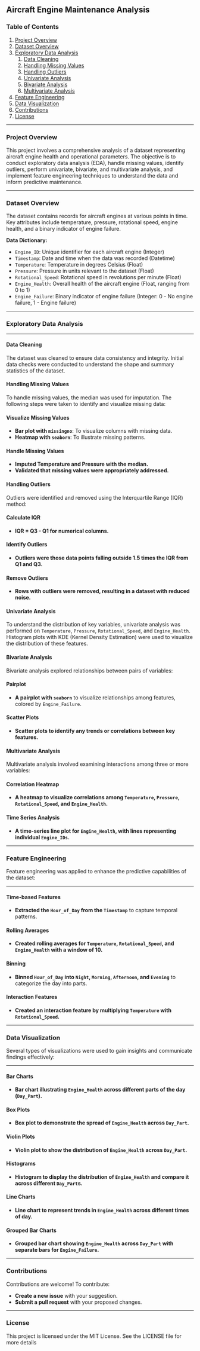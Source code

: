## Aircraft Engine Maintenance Analysis

### Table of Contents
1. [Project Overview](#project-overview)
2. [Dataset Overview](#dataset-overview)
3. [Exploratory Data Analysis](#exploratory-data-analysis)
   1. [Data Cleaning](#data-cleaning)
   2. [Handling Missing Values](#handling-missing-values)
   3. [Handling Outliers](#handling-outliers)
   4. [Univariate Analysis](#univariate-analysis)
   5. [Bivariate Analysis](#bivariate-analysis)
   6. [Multivariate Analysis](#multivariate-analysis)
4. [Feature Engineering](#feature-engineering)
5. [Data Visualization](#data-visualization)
6. [Contributions](#contributions)
7. [License](#license)

---

### Project Overview
This project involves a comprehensive analysis of a dataset representing aircraft engine health and operational parameters. The objective is to conduct exploratory data analysis (EDA), handle missing values, identify outliers, perform univariate, bivariate, and multivariate analysis, and implement feature engineering techniques to understand the data and inform predictive maintenance.

---

### Dataset Overview
The dataset contains records for aircraft engines at various points in time. Key attributes include temperature, pressure, rotational speed, engine health, and a binary indicator of engine failure.

**Data Dictionary:**
- `Engine_ID`: Unique identifier for each aircraft engine (Integer)
- `Timestamp`: Date and time when the data was recorded (Datetime)
- `Temperature`: Temperature in degrees Celsius (Float)
- `Pressure`: Pressure in units relevant to the dataset (Float)
- `Rotational_Speed`: Rotational speed in revolutions per minute (Float)
- `Engine_Health`: Overall health of the aircraft engine (Float, ranging from 0 to 1)
- `Engine_Failure`: Binary indicator of engine failure (Integer: 0 - No engine failure, 1 - Engine failure)

---

### Exploratory Data Analysis

---

#### Data Cleaning
The dataset was cleaned to ensure data consistency and integrity. Initial data checks were conducted to understand the shape and summary statistics of the dataset.

#### Handling Missing Values
To handle missing values, the median was used for imputation. The following steps were taken to identify and visualize missing data:

#### Visualize Missing Values
- **Bar plot with `missingno`**: To visualize columns with missing data.
- **Heatmap with `seaborn`**: To illustrate missing patterns.

#### Handle Missing Values
- **Imputed Temperature and Pressure with the median.**
- **Validated that missing values were appropriately addressed.**

#### Handling Outliers
Outliers were identified and removed using the Interquartile Range (IQR) method:

#### Calculate IQR
- **IQR = Q3 - Q1 for numerical columns.**

#### Identify Outliers
- **Outliers were those data points falling outside 1.5 times the IQR from Q1 and Q3.**

#### Remove Outliers
- **Rows with outliers were removed, resulting in a dataset with reduced noise.**

#### Univariate Analysis
To understand the distribution of key variables, univariate analysis was performed on `Temperature`, `Pressure`, `Rotational_Speed`, and `Engine_Health`. Histogram plots with KDE (Kernel Density Estimation) were used to visualize the distribution of these features.

#### Bivariate Analysis
Bivariate analysis explored relationships between pairs of variables:

#### Pairplot
- **A pairplot with `seaborn`** to visualize relationships among features, colored by `Engine_Failure`.

#### Scatter Plots
- **Scatter plots to identify any trends or correlations between key features.**

#### Multivariate Analysis
Multivariate analysis involved examining interactions among three or more variables:

#### Correlation Heatmap
- **A heatmap to visualize correlations among `Temperature`, `Pressure`, `Rotational_Speed`, and `Engine_Health`.**

#### Time Series Analysis
- **A time-series line plot for `Engine_Health`, with lines representing individual `Engine_IDs`.**

---

### Feature Engineering
Feature engineering was applied to enhance the predictive capabilities of the dataset:

---

#### Time-based Features
- **Extracted the `Hour_of_Day` from the `Timestamp`** to capture temporal patterns.

#### Rolling Averages
- **Created rolling averages for `Temperature`, `Rotational_Speed`, and `Engine_Health` with a window of 10.**

#### Binning
- **Binned `Hour_of_Day` into `Night`, `Morning`, `Afternoon`, and `Evening`** to categorize the day into parts.

#### Interaction Features
- **Created an interaction feature by multiplying `Temperature` with `Rotational_Speed`.**
---

### Data Visualization
Several types of visualizations were used to gain insights and communicate findings effectively:

---
#### Bar Charts
- **Bar chart illustrating `Engine_Health` across different parts of the day (`Day_Part`).**

#### Box Plots
- **Box plot to demonstrate the spread of `Engine_Health` across `Day_Part`.**

#### Violin Plots
- **Violin plot to show the distribution of `Engine_Health` across `Day_Part`.**

#### Histograms
- **Histogram to display the distribution of `Engine_Health` and compare it across different `Day_Part`s.**

#### Line Charts
- **Line chart to represent trends in `Engine_Health` across different times of day.**

#### Grouped Bar Charts
- **Grouped bar chart showing `Engine_Health` across `Day_Part` with separate bars for `Engine_Failure`.**
---
### Contributions
Contributions are welcome! To contribute:
- **Create a new issue** with your suggestion.
- **Submit a pull request** with your proposed changes.

---

### License
This project is licensed under the MIT License. See the LICENSE file for more details








